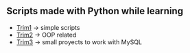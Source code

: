 Scripts made with Python while learning
---------------------------------------

  

*   [Trim1](https://github.com/sevensuii/holamundo/tree/main/Python/Trim1) \-> simple scripts
*   [Trim2](https://github.com/sevensuii/holamundo/tree/main/Python/Trim2) \-> OOP related
*   [Trim3](https://github.com/sevensuii/holamundo/tree/main/Python/Trim3) \-> small proyects to work with MySQL

